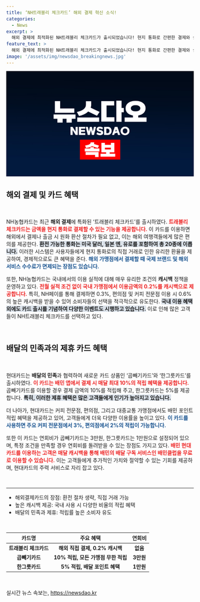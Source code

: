 ```yaml
---
title: ‘NH트래블리 체크카드’ 해외 결제 혁신 소식!
categories:
  - News
excerpt: >
  해외 결제에 최적화된 NH트래블리 체크카드가 출시되었습니다! 현지 통화로 간편한 결제와 실속 있는 캐시백 혜택으로 여행을 더 즐겁게 만들어 줄 이 카드, 놓치지 마세요!
feature_text: >
  해외 결제에 최적화된 NH트래블리 체크카드가 출시되었습니다! 현지 통화로 간편한 결제와 실속 있는 캐시백 혜택으로 여행을 더 즐겁게 만들어 줄 이 카드, 놓치지 마세요!
image: '/assets/img/newsdao_breakingnews.jpg'
---
```


<p><img src="/assets/img/newsdao_breakingnews.jpg" alt="bookingtag 속보" /></p>

<h2 data-ke-size="size26">해외 결제 및 카드 혜택</h2>

<p data-ke-size="size16">&nbsp;</p>

<p>NH농협카드는 최근 <strong>해외 결제</strong>에 특화된 ‘트래블리 체크카드’를 출시하였다. <b><span style="color: #ee2323;">트래블리 체크카드는 금액을 현지 통화로 결제할 수 있는 기능을 제공합니다.</span></b> 이 카드를 이용하면 해외에서 결제나 출금 시 원화 환산 절차가 필요 없고, 이는 해외 여행객들에게 많은 편의를 제공한다. <b><span style="background-color: #21538527;">환전 가능한 통화는 미국 달러, 일본 엔, 유로를 포함하여 총 20종에 이릅니다.</span></b> 이러한 시스템은 사용자들에게 현지 통화로의 직접 거래로 인한 유리한 환율을 제공하여, 경제적으로도 큰 혜택을 준다. <b><span style="color: #1a5490;">해외 가맹점에서 결제할 때 국제 브랜드 및 해외 서비스 수수료가 면제되는 장점도 있습니다.</span></b>  </p>

<p>또한, NH농협카드는 국내에서의 이용 실적에 대해 매우 유리한 조건의 <strong>캐시백</strong> 정책을 운영하고 있다. <b><span style="color: #ee2323;">전월 실적 조건 없이 국내 가맹점에서 이용금액의 0.2%를 캐시백으로 제공합니다.</span></b> 특히, NH페이를 통해 결제하면 0.3%, 편의점 및 커피 전문점 이용 시 0.6%의 높은 캐시백을 받을 수 있어 소비자들의 선택을 적극적으로 유도한다. <b><span style="background-color: #21538527;">국내 이용 혜택 외에도 카드 출시를 기념하여 다양한 이벤트도 시행하고 있습니다.</span></b> 이로 인해 많은 고객들이 NH트래블리 체크카드를 선택하고 있다.</p>

<p data-ke-size="size16">&nbsp;</p>

<h2 data-ke-size="size26">배달의 민족과의 제휴 카드 혜택</h2>

<p data-ke-size="size16">&nbsp;</p>

<p>현대카드는 <strong>배달의 민족</strong>과 협력하여 새로운 카드 상품인 ‘곱빼기카드’와 ‘한그릇카드’를 출시하였다. <b><span style="color: #ee2323;">이 카드는 배민 앱에서 결제 시 매달 최대 10%의 적립 혜택을 제공합니다.</span></b> 곱빼기카드를 이용할 경우 결제 금액의 10%를 적립해 주고, 한그릇카드는 5%를 제공합니다. <b><span style="background-color: #21538527;">특히, 이러한 제휴 혜택은 많은 고객들에게 인기가 높아지고 있습니다.</span></b></p>

<p>더 나아가, 현대카드는 커피 전문점, 편의점, 그리고 대중교통 가맹점에서도 배민 포인트 적립 혜택을 제공하고 있어, 고객들에게 더욱 다양한 이용률을 높이고 있다. <b><span style="color: #1a5490;">이 카드를 사용하면 주요 커피 전문점에서 3%, 편의점에서 2%의 적립이 가능합니다.</span></b></p>

<p>또한 이 카드는 연회비가 곱빼기카드는 3만원, 한그릇카드는 1만원으로 설정되어 있으며, 특정 조건을 만족할 경우 연회비를 돌려받을 수 있는 장점도 가지고 있다. <b><span style="color: #ee2323;">배민 현대카드를 이용하는 고객은 매달 캐시백을 통해 배민의 배달 구독 서비스인 배민클럽을 무료로 이용할 수 있습니다.</span></b> 이는 고객들에게 추가적인 가치와 절약할 수 있는 기회를 제공하며, 현대카드의 주력 서비스로 자리 잡고 있다.</p>

<p data-ke-size="size16">&nbsp;</p>

<hr>

<ul>
   <li>해외결제카드의 장점: 환전 절차 생략, 직접 거래 가능</li>
   <li>높은 캐시백 제공: 국내 사용 시 다양한 비율의 적립 혜택</li>
   <li>배달의 민족과 제휴: 적립률 높은 소비자 유도</li>
</ul>

<p data-ke-size="size16">&nbsp;</p>

<table>
   <thead>
      <tr>
         <th style="text-align: center; height: 17px;"><b>카드명</b></th>
         <th style="text-align: center; height: 17px;"><b>주요 혜택</b></th>
         <th style="text-align: center; height: 17px;"><b>연회비</b></th>
      </tr>
   </thead>
   <tbody>
      <tr>
         <td style="text-align: center; height: 17px;"><b>트래블리 체크카드</b></td>
         <td style="text-align: center; height: 17px;"><b>해외 직접 결제, 0.2% 캐시백</b></td>
         <td style="text-align: center; height: 17px;"><b>없음</b></td>
      </tr>
      <tr>
         <td style="text-align: center; height: 17px;"><b>곱빼기카드</b></td>
         <td style="text-align: center; height: 17px;"><b>10% 적립, 모든 가맹점 무한 적립</b></td>
         <td style="text-align: center; height: 17px;"><b>3만원</b></td>
      </tr>
      <tr>
         <td style="text-align: center; height: 17px;"><b>한그릇카드</b></td>
         <td style="text-align: center; height: 17px;"><b>5% 적립, 배달 포인트 혜택</b></td>
         <td style="text-align: center; height: 17px;"><b>1만원</b></td>
      </tr>
   </tbody>
</table>

<p data-ke-size="size16">&nbsp;</p>
실시간 뉴스 속보는, <a href="https://newsdao.kr" rel="dofollow">https://newsdao.kr</a>


